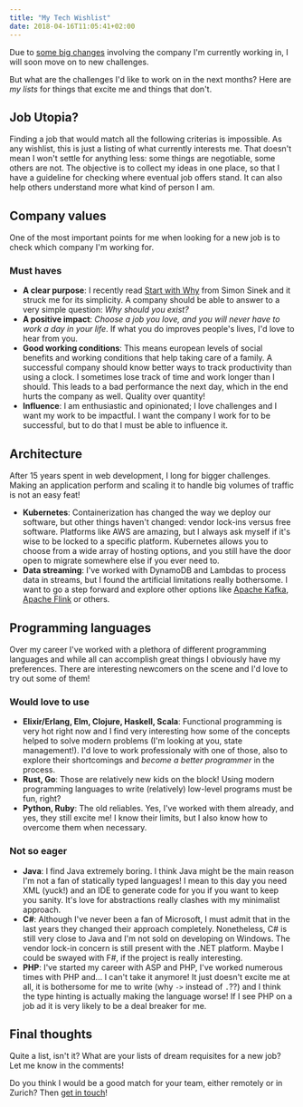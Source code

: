 ```yaml
---
title: "My Tech Wishlist"
date: 2018-04-16T11:05:41+02:00
---
```


Due to [some big
changes](https://www.coop.ch/de/ueber-uns/medien/medienmitteilungen/2018/coop-uebernimmt-swisscom-anteile-an-siroop.html)
involving the company I'm currently working in, I will soon move on to new
challenges.

But what are the challenges I'd like to work on in the next months?
Here are *my lists* for things that excite me and things that don't.

## Job Utopia?

Finding a job that would match all the following criterias is impossible. As
any wishlist, this is just a listing of what currently interests me. That
doesn't mean I won't settle for anything less: some things are negotiable, some
others are not. The objective is to collect my ideas in one place, so that I
have a guideline for checking where eventual job offers stand. It can also help
others understand more what kind of person I am.

## Company values

One of the most important points for me when looking for a new job is to check
which company I'm working for.

### Must haves

* **A clear purpose**: I recently read [Start with
  Why](https://www.goodreads.com/book/show/7108725-start-with-why) from Simon
  Sinek and it struck me for its simplicity. A company should be able to answer
  to a very simple question: *Why should you exist?*
* **A positive impact**: *Choose a job you love, and you will never have to
  work a day in your life*. If what you do improves people's lives, I'd love to
  hear from you.
* **Good working conditions**: This means european levels of social benefits
  and working conditions that help taking care of a family. A successful
  company should know better ways to track productivity than using a clock. I
  sometimes lose track of time and work longer than I should. This leads to a
  bad performance the next day, which in the end hurts the company as well.
  Quality over quantity!
* **Influence**: I am enthusiastic and opinionated; I love challenges and I
  want my work to be impactful. I want the company I work for to be successful,
  but to do that I must be able to influence it.

## Architecture

After 15 years spent in web development, I long for bigger challenges. Making
an application perform and scaling it to handle big volumes of traffic is not
an easy feat!

* **Kubernetes**: Containerization has changed the way we deploy our software,
  but other things haven't changed: vendor lock-ins versus free software.
  Platforms like AWS are amazing, but I always ask myself if it's wise to be
  locked to a specific platform. Kubernetes allows you to choose from a wide
  array of hosting options, and you still have the door open to migrate
  somewhere else if you ever need to.
* **Data streaming**: I've worked with DynamoDB and Lambdas to process data in
  streams, but I found the artificial limitations really bothersome. I want to
  go a step forward and explore other options like [Apache
  Kafka](https://kafka.apache.org/), [Apache Flink](https://flink.apache.org/)
  or others.

## Programming languages

Over my career I've worked with a plethora of different programming languages
and while all can accomplish great things I obviously have my preferences.
There are interesting newcomers on the scene and I'd love to try out some of
them!

### Would love to use

* **Elixir/Erlang, Elm, Clojure, Haskell, Scala**: Functional programming is
  very hot right now and I find very interesting how some of the concepts
  helped to solve modern problems (I'm looking at you, state management!). I'd
  love to work professionaly with one of those, also to explore their
  shortcomings and *become a better programmer* in the process.
* **Rust, Go**: Those are relatively new kids on the block! Using modern
  programming languages to write (relatively) low-level programs must be fun,
  right?
* **Python, Ruby**: The old reliables. Yes, I've worked with them already, and
  yes, they still excite me! I know their limits, but I also know how to
  overcome them when necessary.

### Not so eager

* **Java**: I find Java extremely boring. I think Java might be the main
  reason I'm not a fan of statically typed languages! I mean to this day you
  need XML (yuck!) and an IDE to generate code for you if you want to keep
  you sanity. It's love for abstractions really clashes with my minimalist
  approach.
* **C#**: Although I've never been a fan of Microsoft, I must admit that in
  the last years they changed their approach completely. Nonetheless, C# is
  still very close to Java and I'm not sold on developing on Windows. The
  vendor lock-in concern is still present with the .NET platform. Maybe I
  could be swayed with F#, if the project is really interesting.
* **PHP**: I've started my career with ASP and PHP, I've worked numerous
  times with PHP and... I can't take it anymore! It just doesn't excite me at
  all, it is bothersome for me to write (why `->` instead of `.`??) and I
  think the type hinting is actually making the language worse! If I see PHP
  on a job ad it is very likely to be a deal breaker for me.

## Final thoughts

Quite a list, isn't it? What are your lists of dream requisites for a new job?
Let me know in the comments!

Do you think I would be a good match for your team, either remotely or in
Zurich? Then [get in touch](mailto:stephane.bisinger@protonmail.com)!
